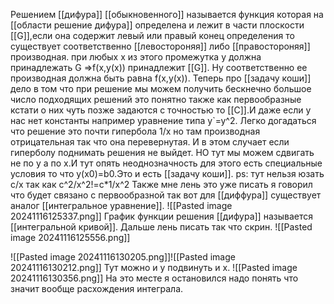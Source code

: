 Решением [[дифура]] [[обыкновенного]] называется функция которая на [[области решение дифура]] определена и лежит в части плоскости [[G]],если она содержит левый или правый конец определения то существует соответственно [[левостороняя]] либо [[правостороняя]] производная.
при любых x из этого промежутка y должна принадлежать G =>f(x,y(x)) принадлежит [[G]].
Ну соответственно ее производная должна быть равна f(x,y(x)).
Теперь про [[задачу коши]] дело в том что при решение мы можем получить бескнечно большое число подходящих решений это понятно также как первообразные кстати о них чуть позже задаются с точностью то [[C]].И даже если у нас нет константы например уравнение типа y`=y^2.
Легко догадаться что решение это почти гипербола 1/x но там производная отрицательная так что она перевернутая. И в этом случает если гиперболу поднимать решения не выйдет.
НО тут мы можем сдвигать не по y а по x.И тут опять неоднозначность для этого есть специальные условия то что y(x0)=b0.Это и есть [[задачу коши]].
ps: тут нельзя юзать c/x так как c^2/x^2!=c*1/x^2
Также мне лень это уже писать я говорил что будет связано с первообразной так вот для [[диффура]] существует аналог [[интегральное уравнение]].
![[Pasted image 20241116125337.png]]
График функции решения [[дифура]] называется [[интегральной кривой]].
Дальше лень писать так что скрин.
![[Pasted image 20241116125556.png]]


![[Pasted image 20241116130205.png]]![[Pasted image 20241116130212.png]]
Тут можно и y подвинуть и x.
![[Pasted image 20241116130356.png]]
 На это месте я остановился надо понять что значит вообще расхождения интеграла.